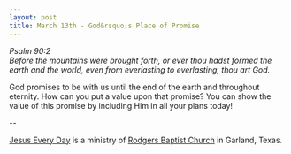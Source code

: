 ```yaml
---
layout: post
title: March 13th - God&rsquo;s Place of Promise
---
```


_Psalm 90:2  
Before the mountains were brought forth, or ever thou hadst formed
the earth and the world, even from everlasting to everlasting, thou
art God._

God promises to be with us until the end of the earth and
throughout eternity. How can you put a value upon that promise? You
can show the value of this promise by including Him in all your plans
today!

 --

<a href=http://jesuseveryday.net>Jesus Every Day</a> is a ministry of <a href=http://rodgersbaptist.net>Rodgers Baptist Church</a> in Garland, Texas.
